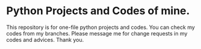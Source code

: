 # Python Projects and Codes of mine.
This repository is for one-file python projects and codes.
You can check my codes from my branches.
Please message me for change requests in my codes and advices. Thank you.
